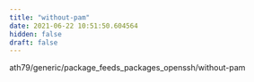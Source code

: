 ```yaml
---
title: "without-pam"
date: 2021-06-22 10:51:50.604564
hidden: false
draft: false
---
```


ath79/generic/package_feeds_packages_openssh/without-pam

